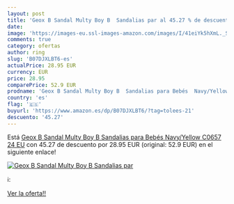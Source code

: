 ```yaml
---
layout: post
title: 'Geox B Sandal Multy Boy B  Sandalias par al 45.27 % de descuento'
date: 
image: 'https://images-eu.ssl-images-amazon.com/images/I/41eiYk5hXmL._SL200_.jpg'
comments: true
category: ofertas
author: ring
slug: 'B07DJXLBT6-es'
actualPrice: 28.95 EUR
currency: EUR
price: 28.95
comparePrice: 52.9 EUR
prodname: 'Geox B Sandal Multy Boy B  Sandalias para Bebés  Navy/Yellow C0657  24 EU'
country: 'es'
flag: '🇪🇸'
buyurl: 'https://www.amazon.es/dp/B07DJXLBT6/?tag=tolees-21'
descuento: '45.27'
---
```


Está [Geox B Sandal Multy Boy B  Sandalias para Bebés  Navy/Yellow C0657  24 EU](https://www.amazon.es/dp/B07DJXLBT6/?tag=tolees-21) con 45.27 de descuento por 28.95 EUR (original: 52.9 EUR) en el siguiente enlace!

[![Geox B Sandal Multy Boy B  Sandalias par](https://images-eu.ssl-images-amazon.com/images/I/41eiYk5hXmL._SL200_.jpg)](https://www.amazon.es/dp/B07DJXLBT6/?tag=tolees-21)

ℹ️:


[Ver la oferta!!](https://www.amazon.es/dp/B07DJXLBT6/?tag=tolees-21)
